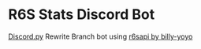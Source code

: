 # R6S Stats Discord Bot

[Discord.py](https://github.com/Rapptz/discord.py/tree/rewrite/discord) Rewrite Branch bot using [r6sapi by billy-yoyo](https://github.com/billy-yoyo/RainbowSixSiege-Python-API)